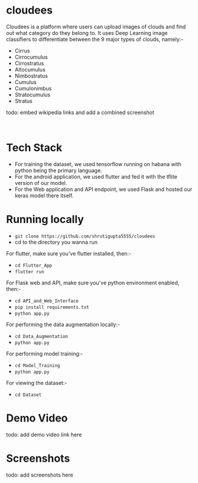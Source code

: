 # cloudees
Cloudees is a platform where users can upload images of clouds and find out what category do they belong to. It uses Deep Learning image classifiers to differentiate between the 9 major types of clouds, namely:- <br>

<ul>
  <li>Cirrus</li>
  <li>Cirrocumulus</li>
  <li>Cirrostratus</li>
  <li>Altocumulus</li>
  <li>Nimbostratus</li>
  <li>Cumulus</li>
  <li>Cumulonimbus</li>
  <li>Stratocumulus</li>
  <li>Stratus</li>
</ul>

todo: embed wikipedia links and add a combined screenshot

<br>

# Tech Stack
- For training the dataset, we used tensorflow running on habana with python being the primary language.
- For the android application, we used flutter and fed it with the tflite version of our model.
- For the Web application and API endpoint, we used Flask and hosted our keras model there itself.

# Running locally
- ```git clone https://github.com/shrutigupta5555/cloudees```
- cd to the directory you wanna run

For flutter, make sure you've flutter installed, then:- <br>
- ```cd Flutter_App```
- ```flutter run```

For Flask web and API, make sure you've python environment enabled, then:- <br>
- ```cd API_and_Web_Interface```
- ```pip install requirements.txt```
- ```python app.py```

For performing the data augmentation locally:- <br>
- ```cd Data_Augmentation```
- ```python app.py```

For performing model training:- <br>
- ```cd Model_Training```
- ```python app.py```

For viewing the dataset:- <br>
- ```cd Dataset```

# Demo Video

todo: add demo video link here

# Screenshots

todo: add screenshots here
